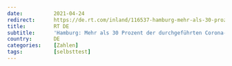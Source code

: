 ```yaml
---
date:          2021-04-24
redirect:      https://de.rt.com/inland/116537-hamburg-mehr-als-30-prozent-der-corona-tests-sind-falsch-positiv/
title:         RT DE
subtitle:      'Hamburg: Mehr als 30 Prozent der durchgeführten Corona-Tests sind falsch positiv'
country:       DE
categories:    [Zahlen]
tags:          [selbsttest]
---
```

